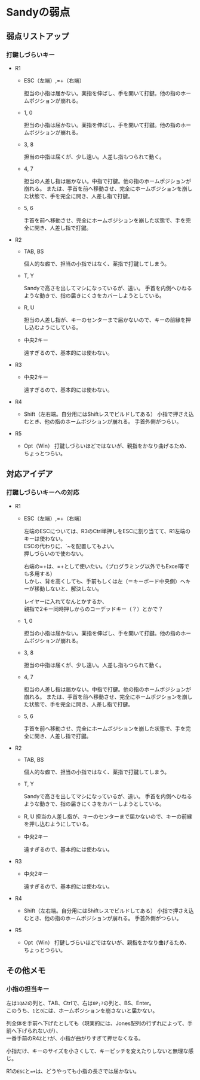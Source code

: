 # Sandyの弱点

## 弱点リストアップ

### 打鍵しづらいキー

- R1
  - ESC（左端）,=+（右端）

    担当の小指は届かない。薬指を伸ばし、手を開いて打鍵。他の指のホームポジションが崩れる。

  - 1, 0

    担当の小指は届かない。薬指を伸ばし、手を開いて打鍵。他の指のホームポジションが崩れる。

  - 3, 8

    担当の中指は届くが、少し遠い。人差し指もつられて動く。

  - 4, 7

    担当の人差し指は届かない。中指で打鍵。他の指のホームポジションが崩れる。
    または、手首を前へ移動させ、完全にホームポジションを崩した状態で、手を完全に開き、人差し指で打鍵。

  - 5, 6

    手首を前へ移動させ、完全にホームポジションを崩した状態で、手を完全に開き、人差し指で打鍵。

- R2
  - TAB, BS

    個人的な癖で、担当の小指ではなく、薬指で打鍵してしまう。

  - T, Y

    Sandyで高さを出してマシになっているが、遠い。
    手首を内側へひねるような動きで、指の届きにくさをカバーしようとしている。

  - R, U

    担当の人差し指が、キーのセンターまで届かないので、キーの前縁を押し込むようにしている。

  - 中央2キー

    遠すぎるので、基本的には使わない。

- R3

  - 中央2キー

    遠すぎるので、基本的には使わない。

- R4
  - Shift（左右端。自分用にはShiftレスでビルドしてある）
    小指で押さえ込むとき、他の指のホームポジションが崩れる。
    手首外側がつらい。

- R5
  - Opt（Win）
    打鍵しづらいほどではないが、親指をかなり曲げるため、ちょっとつらい。

## 対応アイデア

### 打鍵しづらいキーへの対応

- R1
  - ESC（左端）,=+（右端）

    左端のESCについては、R3のCtrl単押しをESCに割り当てて、R1左端のキーは使わない。  
    ESCの代わりに、`~を配置してもよい。  
    押しづらいので使わない。

    右端の=+は、=+として使いたい。（プログラミング以外でもExcel等でも多用する）  
    しかし、背を高くしても、手前もしくは左（＝キーボード中央側）へキーが移動しないと、解決しない。

    レイヤーに入れてなんとかするか、  
    親指で2キー同時押しからのコーデッドキー（？）とかで？

  - 1, 0

    担当の小指は届かない。薬指を伸ばし、手を開いて打鍵。他の指のホームポジションが崩れる。

  - 3, 8

    担当の中指は届くが、少し遠い。人差し指もつられて動く。

  - 4, 7

    担当の人差し指は届かない。中指で打鍵。他の指のホームポジションが崩れる。
    または、手首を前へ移動させ、完全にホームポジションを崩した状態で、手を完全に開き、人差し指で打鍵。

  - 5, 6

    手首を前へ移動させ、完全にホームポジションを崩した状態で、手を完全に開き、人差し指で打鍵。

- R2
  - TAB, BS

    個人的な癖で、担当の小指ではなく、薬指で打鍵してしまう。

  - T, Y

    Sandyで高さを出してマシになっているが、遠い。
    手首を内側へひねるような動きで、指の届きにくさをカバーしようとしている。

  - R, U
    担当の人差し指が、キーのセンターまで届かないので、キーの前縁を押し込むようにしている。

  - 中央2キー

    遠すぎるので、基本的には使わない。

- R3

  - 中央2キー

    遠すぎるので、基本的には使わない。

- R4
  - Shift（左右端。自分用にはShiftレスでビルドしてある）
    小指で押さえ込むとき、他の指のホームポジションが崩れる。
    手首外側がつらい。

- R5
  - Opt（Win）
    打鍵しづらいほどではないが、親指をかなり曲げるため、ちょっとつらい。

## その他メモ

### 小指の担当キー

左は`1QAZ`の列と、TAB、Ctrlで、右は`0P;?`の列と、BS、Enter。  
このうち、`1`と`0`には、ホームポジションを崩さないと届かない。  

列全体を手前へ下げたとしても（現実的には、Jones配列の行ずれによって、手前へ下げられないが）、  
一番手前のR4`Z`と`?`が、小指が曲がりすぎて押せなくなる。

小指だけ、キーのサイズを小さくして、キーピッチを変えたりしないと無理な感じ。

R1の`ESC`と`=+`は、どうやっても小指の長さでは届かない。